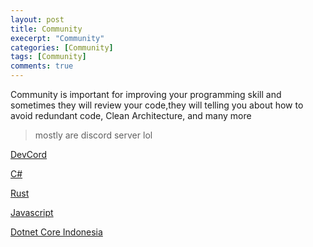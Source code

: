 ```yaml
---
layout: post
title: Community
execerpt: "Community"
categories: [Community]
tags: [Community]
comments: true
---
```


Community is important for improving your programming skill and sometimes they will review your code,they will telling you about
how to avoid redundant code, Clean Architecture, and many more
>mostly are discord server lol

<a href="https://discord.gg/PqxBYKA" target="_blank"><span> DevCord </span></a> 

<a href="http://aka.ms/csharp-discord" target="_blank"><span> C# </span></a>

<a href="https://bit.ly/rust-community" target="_blank"><span> Rust </span></a>

<a href="https://discord.gg/f3S4JTK" target="_blank"><span> Javascript </span></a>

<a href="https://t.me/dotnetcore_id" target="_blank"><span> Dotnet Core Indonesia </span></a>